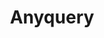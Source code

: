 ---
git: https://github.com/julien040/anyquery
logohandle: anyquerydev
sort: anyquery
title: Anyquery
website: https://anyquery.dev/
---